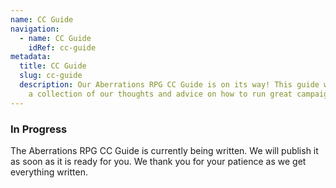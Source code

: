 ```yaml
---
name: CC Guide
navigation:
  - name: CC Guide
    idRef: cc-guide
metadata:
  title: CC Guide
  slug: cc-guide
  description: Our Aberrations RPG CC Guide is on its way! This guide will contain
    a collection of our thoughts and advice on how to run great campaigns.
---
```

### In Progress

The Aberrations RPG CC Guide is currently being written. We will publish it as soon as it is ready for you. We thank you for your patience as we get everything written.